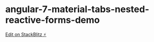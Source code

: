 # angular-7-material-tabs-nested-reactive-forms-demo

[Edit on StackBlitz ⚡️](https://stackblitz.com/edit/angular-7-material-tabs-nested-reactive-forms-demo)